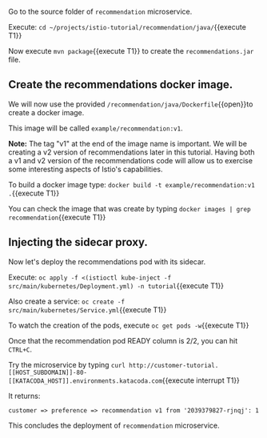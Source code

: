 Go to the source folder of `recommendation` microservice.

Execute: `cd ~/projects/istio-tutorial/recommendation/java/`{{execute T1}}

Now execute `mvn package`{{execute T1}} to create the `recommendations.jar` file.

## Create the recommendations docker image.

We will now use the provided `/recommendation/java/Dockerfile`{{open}}to create a docker image.

This image will be called `example/recommendation:v1`.

**Note:** The tag "v1" at the end of the image name is important. We will be creating a v2 version of recommendations later in this tutorial. Having both a v1 and v2 version of the recommendations code will allow us to exercise some interesting aspects of Istio's capabilities.

To build a docker image type: `docker build -t example/recommendation:v1 .`{{execute T1}}

You can check the image that was create by typing `docker images | grep recommendation`{{execute T1}}

## Injecting the sidecar proxy.

Now let's deploy the recommendations pod with its sidecar.

Execute: `oc apply -f <(istioctl kube-inject -f src/main/kubernetes/Deployment.yml) -n tutorial`{{execute T1}}

Also create a service: `oc create -f src/main/kubernetes/Service.yml`{{execute T1}}

To watch the creation of the pods, execute `oc get pods -w`{{execute T1}}

Once that the recommendation pod READY column is 2/2, you can hit `CTRL+C`. 

Try the microservice by typing `curl http://customer-tutorial.[[HOST_SUBDOMAIN]]-80-[[KATACODA_HOST]].environments.katacoda.com`{{execute interrupt T1}}

It returns:

`customer => preference => recommendation v1 from '2039379827-rjnqj': 1`

This concludes the deployment of `recommendation` microservice.

